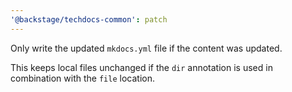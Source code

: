 ```yaml
---
'@backstage/techdocs-common': patch
---
```


Only write the updated `mkdocs.yml` file if the content was updated.

This keeps local files unchanged if the `dir` annotation is used in combination with the `file` location.
